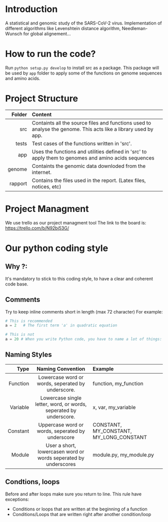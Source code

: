 # Introduction
A statistical and genomic study of the SARS-CoV-2 virus. 
Implementation of different algorithms like Levenshtein distance algorithm, Needleman-Wunsch for global alignement...

# How to run the code?
Run `python setup.py develop` to install src as a package.
This package will be used by `app` folder to apply some of the functions on genome sequences and amino acids.

# Project Structure
|Folder |Content|
|----:|:-------|
|src|Containts all the source files and functions used to analyse the genome. This acts like a library used by app.|
|tests|Test cases of the functions written in 'src'.|
|app|Uses the functions and utilities defined in 'src' to apply them to genomes and amino acids sequences|
|genome|Containts the genomic data downloded from the internet.|
|rapport|Contains the files used in the report. (Latex files, notices, etc)|

# Project Managment
We use trello as our project managment tool
The link to the board is: https://trello.com/b/N92bj53G/

# Our python coding style
## Why ?:
It's mandatory to stick to this coding style, to have a clear and coherent code base.
## Comments
Try to keep inline comments short in length (max 72 character)
For example:
```python
# This is recommended
a = 2   # The first term 'a' in quadratic equation

# This is not
a = 20 # When you write Python code, you have to name a lot of things: variables, functions, classes, packages, and so on. Choosing sensible names will save you time and energy later. You’ll be able to figure out, from the name, what a certain variable, function, or class represents.
```
## Naming Styles
|Type | Naming Convention|Example|
|----:|:-------:|:-------|
|Function|Lowercase word or words, seperated by underscore.|function, my_function|
|Variable|Lowercase single letter, word, or words, seperated by underscore.|x, var, my_variable|
|Constant|Uppercase word or words, seperated by underscore|CONSTANT, MY_CONSTANT, MY_LONG_CONSTANT|
|Module|User a short, lowercasen word or words seperated by underscores|module.py, my_module.py|
## Condtions, loops
Before and after loops make sure you return to line. 
This rule have exceptions:
* Conditions or loops that are written at the beginning of a function
* Conditions/Loops that are written right after another condition/loop
